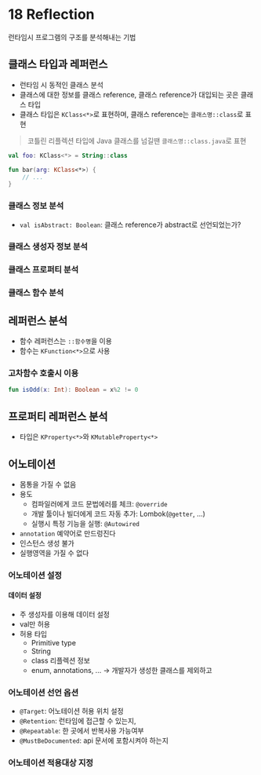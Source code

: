 # 18 Reflection

런타임시 프로그램의 구조를 분석해내는 기법

## 클래스 타입과 레퍼런스

* 런타임 시 동적인 클래스 분석
* 클래스에 대한 정보를 클래스 reference, 클래스 reference가 대입되는 곳은 클래스 타입
* 클래스 타입은 `KClass<*>`로 표현하며, 클래스 reference는 `클래스명::class`로 표현

> 코틀린 리플렉션 타입에 Java 클래스를 넘길땐 `클래스명::class.java`로 표현

```kotlin
val foo: KClass<*> = String::class

fun bar(arg: KClass<*>) {
    // ...
}
```

### 클래스 정보 분석

* `val isAbstract: Boolean`: 클래스 reference가 abstract로 선언되었는가?

### 클래스 생성자 정보 분석

### 클래스 프로퍼티 분석

### 클래스 함수 분석

## 레퍼런스 분석

* 함수 레퍼런스는 `::함수명`을 이용
* 함수는 `KFunction<*>`으로 사용

### 고차함수 호출시 이용

```kotlin
fun isOdd(x: Int): Boolean = x%2 != 0
```

## 프로퍼티 레퍼런스 분석

* 타입은 `KProperty<*>`와 `KMutableProperty<*>`

## 어노테이션

* 몸통을 가질 수 없음
* 용도
  * 컴파일러에게 코드 문법에러를 체크: `@override`
  * 개발 툴이나 빌더에게 코드 자동 추가: Lombok(`@getter`, ...)
  * 실행시 특정 기능을 실행: `@Autowired`
* `annotation` 예약어로 만드렁진다
* 인스턴스 생성 불가
* 실행영역을 가질 수 없다

### 어노테이션 설정

#### 데이터 설정

* 주 생성자를 이용해 데이터 설정
* val만 허용
* 허용 타입
  * Primitive type
  * String
  * class 리플렉션 정보
  * enum, annotations, ... -> 개발자가 생성한 클래스를 제외하고

### 어노테이션 선언 옵션

* `@Target`: 어노테이션 허용 위치 설정
* `@Retention`: 런타임에 접근할 수 있는지, 
* `@Repeatable`: 한 곳에서 반복사용 가능여부
* `@MustBeDocumented`: api 문서에 포함시켜야 하는지

### 어노테이션 적용대상 지정

